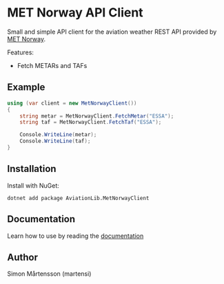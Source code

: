 # MET Norway API Client

Small and simple API client for the aviation weather REST API provided by [MET Norway](https://api.met.no/weatherapi/tafmetar/1.0/documentation#/).

Features:
 * Fetch METARs and TAFs

## Example
```csharp
using (var client = new MetNorwayClient())
{
	string metar = MetNorwayClient.FetchMetar("ESSA");
	string taf = MetNorwayClient.FetchTaf("ESSA");

	Console.WriteLine(metar);
	Console.WriteLine(taf);
}
```

## Installation
Install with NuGet:

```
dotnet add package AviationLib.MetNorwayClient
```

## Documentation

Learn how to use by reading the [documentation](https://martensi1.gitlab.io/aviation-libraries/simple-http/index.html)

## Author

Simon Mårtensson (martensi)
